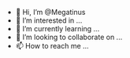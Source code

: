 - 👋 Hi, I’m @Megatinus
- 👀 I’m interested in ...
- 🌱 I’m currently learning ...
- 💞️ I’m looking to collaborate on ...
- 📫 How to reach me ...

<!---
Megatinus/Megatinus is a ✨ special ✨ repository because its `README.md` (this file) appears on your GitHub profile.
You can click the Preview link to take a look at your changes.
--->
